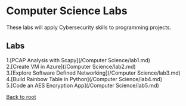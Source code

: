 <h1>Computer Science Labs</h1>
These labs will apply Cybersecurity skills to programming projects.

<h2>Labs</h2>
1.[PCAP Analysis with Scapy](/Computer Science/lab1.md)<br>
2.[Create VM in Azure](/Computer Science/lab2.md)<br>
3.[Explore Software Defined Networking](/Computer Science/lab3.md)<br>
4.[Build Rainbow Table in Python](/Computer Science/lab4.md)<br>
5.[Code an AES Encryption App](/Computer Science/lab5.md)<br>



[Back to root](/PATHS-SOC/)
